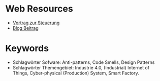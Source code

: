 # Web Resources
- [Vortrag zur Steuerung](https://page.camunda.com/cclive-2021-university-of-st-gallen?hsLang=en)
- [Blog Beitrag](https://camunda.com/blog/2021/07/controlling-processes-in-a-smart-factory-with-the-camunda-platform/?&utm_medium=social&utm_source=facebook&utm_content=linkpost)

# Keywords
- Schlagwörter Sofware: Anti-patterns, Code Smells, Design Patterns
- Schlagwörter Themengebiet: Industrie 4.0, (Industrial) Internet of Things, Cyber-physical (Production) System, Smart Factory.
